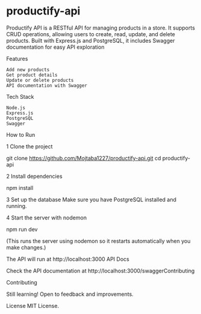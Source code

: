 # productify-api
Productify API is a RESTful API for managing products in a store. It supports CRUD operations, allowing users to create, read, update, and delete products. Built with Express.js and PostgreSQL, it includes Swagger documentation for easy API exploration



Features

    Add new products
    Get product details
    Update or delete products
    API documentation with Swagger

Tech Stack

    Node.js
    Express.js
    PostgreSQL
    Swagger

 How to Run

1️ Clone the project

git clone https://github.com/Mojtaba1227/productify-api.git
cd productify-api

2️ Install dependencies

npm install

3️ Set up the database
Make sure you have PostgreSQL installed and running.

4️ Start the server with nodemon

npm run dev

(This runs the server using nodemon so it restarts automatically when you make changes.)

The API will run at http://localhost:3000
 API Docs

Check the API documentation at http://localhost:3000/swaggerContributing

Contributing

Still learning! Open to feedback and improvements.

License
MIT License.


